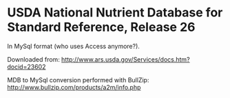 USDA National Nutrient Database for Standard Reference, Release 26
============

In MySql format (who uses Access anymore?).

Downloaded from:
http://www.ars.usda.gov/Services/docs.htm?docid=23602

MDB to MySql conversion performed with BullZip:
http://www.bullzip.com/products/a2m/info.php
